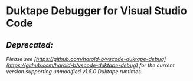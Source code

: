 # Duktape Debugger for Visual Studio Code

## ***Deprecated:***
*Please see 
[https://github.com/harold-b/vscode-duktape-debug](https://github.com/harold-b/vscode-duktape-debug) for the current version supporting unmodified v1.5.0 Duktape runtimes.*